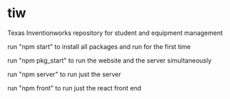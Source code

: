 # tiw
Texas Inventionworks repository for student and equipment management

run "npm start" to install all packages and run for the first time

run "npm pkg_start" to run the website and the server simultaneously 

run "npm server" to run just the server

run "npm front" to run just the react front end
